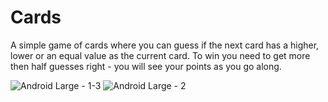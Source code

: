 # Cards


A simple game of cards where you can guess if the next card has a higher, lower or an equal value as the current card. To win you need to get more then half guesses right - you will see your points as you go along. 


![Android Large - 1-3](https://user-images.githubusercontent.com/113100420/201859527-476283a3-9ae9-4d48-a558-f26ab01d2c7b.png)
![Android Large - 2](https://user-images.githubusercontent.com/113100420/201879725-5d54a5bb-78fb-4c3d-a66a-7bee6ad19a44.png)
